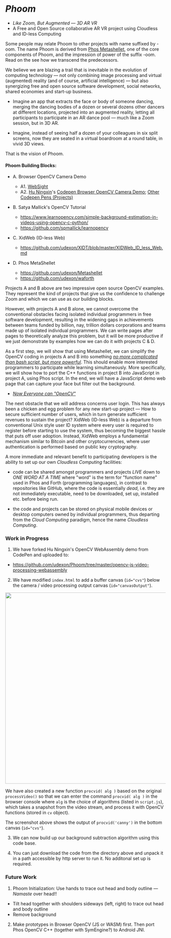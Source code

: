 # _Phoom_
- _Like Zoom, But Augmented &mdash; 3D AR VR_
- A Free and Open Source collaborative AR VR project using Cloudless and ID-less Computing

Some people may relate Phoom to other projects with name suffixed by -oom. The name Phoom is derived from [Phos Metashellet](https://github.com/udexon/Metashellet), one of the core components of Phoom, and the impression of power of the suffix -oom. Read on the see how we transcend the predecessors.

We believe we are blazing a trail that is inevitable in the evolution of computing technology &mdash; not only combining image processing and virtual (augmented) reality (and of course, artificial intelligence) &mdash; but also synergizing free and open source software development, social networks, shared economies and start-up business.

- Imagine an app that extracts the face or body of someone dancing, merging the dancing bodies of a dozen or several dozens other dancers at different locations, projected into an augmented reality, letting all participants to participate in an AR dance pool &mdash; much like a Zoom session, but in 3D AR.

- Imagine, instead of seeing half a dozen of your colleagues in six split screens, now they are seated in a virtual boardroom at a round table, in vivid 3D views.

That is the vision of Phoom.


#### Phoom Building Blocks:

- A. Browser OpenCV Camera Demo
  - A1. [WebSight](https://david.blob.core.windows.net/idt2019/wasm/index-video.html)
  - A2. [Hu Ningxin](https://github.com/huningxin)'s [Codepen Browser OpenCV Camera Demo](https://codepen.io/huningxin/pen/wqBvRo); [Other Codepen Pens (Projects)](https://codepen.io/huningxin/pens/public?grid_type=list)

- B. Satya Mallick's OpenCV Tutorial 
  - https://www.learnopencv.com/simple-background-estimation-in-videos-using-opencv-c-python/
  - https://github.com/spmallick/learnopencv
  
- C. XidWeb (ID-less Web)
  - https://github.com/udexon/XIDT/blob/master/XIDWeb_ID_less_Web.md

- D. Phos MetaShellet 
  - https://github.com/udexon/Metashellet
  - https://github.com/udexon/waforth

Projects A and B above are two impressive open source OpenCV examples. They represent the kind of projects that give us the confidence to challenge Zoom and which we can use as our building blocks.

However, with projects A and B alone, we cannot overcome the conventional obstacles facing isolated individual programmers in  free software development, resulting in the widening gaps in achievements between teams funded by billion, nay, trillion dollars corporations and teams made up of isolated individual programmers. We can write pages after pages to theoretically analyze this problem, but it will be more productive if we just demonstrate by examples how we can do it with projects C & D.

As a first step, we will show that using Metashellet, we can simplify the OpenCV coding in projects A and B into something [_no more complicated than bash script, but more powerful_](https://github.com/udexon/Phoom/blob/master/Now_Everyone_Can_OpenCV.md). This should enable more interested programmers to participate while learning simultaneously. More specifically, we will show how to port the C++ functions in project B into JavaScript in project A, using Phos script. In the end, we will have a JavaScript demo web page that can capture your face but filter out the background.

- [_Now Everyone can "OpenCV"_](https://github.com/udexon/Phoom/blob/master/Now_Everyone_Can_OpenCV.md)

The next obstacle that we will address concerns user login. This has always been a chicken and egg problem for any new start-up project &mdash; How to secure sufficient number of users, which in turn generate sufficient revenues to sustain the project? XidWeb (ID-less Web) is a departure from conventional Unix style user ID system where every user is required to register before starting to use the system, thus becoming the biggest hassle that puts off user adoption. Instead, XidWeb employs a fundamental mechanism similar to Bitcoin and other cryptocurrencies, where user authentication is performed based on public key cryptography. 

A more immediate and relevant benefit to participating developers is the ability to set up our own _Cloudless Computing_ facilities:

- code can be shared amongst programmers and projects _LIVE_ down to _ONE WORD AT A TIME_ where "word" is the term for "function name" used in Phos and Forth (programming languages), in contrast to repositories like GitHub, where the code is essentially _dead_, i.e. they are not immediately executable, need to be downloaded, set up, installed etc. before being run.

- the code and projects can be stored on physical mobile devices or desktop computers owned by individual programmers, thus departing from the _Cloud Computing_ paradigm, hence the name _Cloudless Computing_.



### Work in Progress

1. We have forked Hu Ningxin's OpenCV WebAssembly demo from CodePen and uploaded to:
- https://github.com/udexon/Phoom/tree/master/opencv-js-video-processing-webassembly

2. We have modified `index.html` to add a buffer canvas (`id="cvs"`) below the camera / video processing output canvas (`id="canvasOutput"`). 

<img src="https://github.com/udexon/Phoom/blob/master/room.png" width=600>

We have also created a new function `procvid( alg )` based on the original `processVideo()` so that we can enter the command `procvid( alg )` in the browser console where `alg` is the choice of algorithms (listed in `script.js`), which takes a snapshot from the video stream, and process it with OpenCV functions (stored in `cv` object).

The screenshot above shows the output of `procvid('canny')` in the bottom canvas (`id="cvs"`).

3. We can now build up our background subtraction algorithm using this code base.

4. You can just download the code from the directory above and unpack it in a path accessible by http server to run it. No additonal set up is required.


### Future Work

1. Phoom Initialization: Use hands to trace out head and body outline &mdash; _Namaste_ over head!!
  - Tilt head together with shoulders sideways (left, right) to trace out head and body outline
  - Remove background
  
2. Make prototypes in Browser OpenCV (JS or WASM) first. Then port Phos OpenCV C++ (together with SymEngine?) to Android JNI. 





